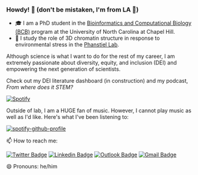 ### Howdy! 🤠 (don't be mistaken, I'm from LA 🌴)

* 🎓 I am a PhD student in the [Bioinformatics and Computational Biology (BCB)](https://bcb.unc.edu/) program at the University of North Carolina at Chapel Hill.
* 🔬 I study the role of 3D chromatin structure in response to environmental stress in the [Phanstiel Lab](http://phanstiel-lab.med.unc.edu/).

Although science is what I want to do for the rest of my career, I am extremely passionate about diversity, equity, and inclusion (DEI) and empowering the next generation of scientists.

Check out my DEI literature dashboard (in construction) and my podcast, _From where does it STEM?_

[![Spotify](https://spotify-github-readme.vercel.app/api/spotify)](https://open.spotify.com/show/1KLdFOVbk70n2qAz6zcdv2?si=a99d788755b540c9)

Outside of lab, I am a HUGE fan of music. However, I cannot play music as well as I'd like. Here's what I've been listening to:

[![spotify-github-profile](https://spotify-github-profile.vercel.app/api?rainbow=true/view?uid=1246212565&cover_image=true&theme=novatorem&show_offline=false&background_color=121212&interchange=false&bar_color=53b14f&bar_color_cover=false)](https://github.com/kittinan/spotify-github-profile)

📫 How to reach me:

[![Twitter Badge](https://img.shields.io/badge/Twitter-1DA1F2?style=for-the-badge&logo=twitter&logoColor=white)](https://twitter.com/jpflores_31) [![Linkedin Badge](https://img.shields.io/badge/LinkedIn-0077B5?style=for-the-badge&logo=linkedin&logoColor=white)](https://www.linkedin.com/in/john-patrick-flores/) [![Outlook Badge](https://img.shields.io/badge/Microsoft_Outlook-0078D4?style=for-the-badge&logo=microsoft-outlook&logoColor=white
)](mailto:jflores@unc.edu) [![Gmail Badge](https://img.shields.io/badge/Gmail-D14836?style=for-the-badge&logo=gmail&logoColor=white)](mailto:jpflores013@gmail.com)

😄 Pronouns: he/him
